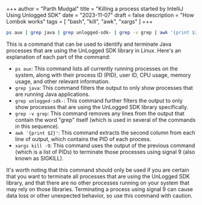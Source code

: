 +++
author = "Parth Mudgal"
title = "Killing a process started by IntelliJ Using Unlogged SDK"
date = "2023-11-07"
draft = false
description = "How Lombok works"
tags = [
    "bash",
    "kill",
    "awk",
    "xargs"
]
+++

``` bash
ps aux | grep java | grep unlogged-sdk- | grep -v grep | awk '{print $2}' | xargs kill -9
```

This is a command that can be used to identify and terminate Java processes that are using the UnLogged SDK library in
Linux. Here's an explanation of each part of the command:

- `ps aux`: This command lists all currently running processes on the system, along with their process ID (PID), user
ID, CPU usage, memory usage, and other relevant information.
- `grep java`: This command filters the output to only show processes that are running Java applications.
- `grep unlogged-sdk-`: This command further filters the output to only show processes that are using the UnLogged SDK
library specifically.
- `grep -v grep`: This command removes any lines from the output that contain the word "grep" itself (which is used in
several of the commands in this sequence).
- `awk '{print $2}'`: This command extracts the second column from each line of output, which contains the PID of each
process.
- `xargs kill -9`: This command uses the output of the previous command (which is a list of PIDs) to terminate those
processes using signal 9 (also known as SIGKILL).

It's worth noting that this command should only be used if you are certain that you want to terminate all processes
that are using the UnLogged SDK library, and that there are no other processes running on your system that may rely on
those libraries. Terminating a process using signal 9 can cause data loss or other unexpected behavior, so use this
command with caution.